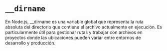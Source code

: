 # `__dirname`

En Node.js, __dirname es una variable global que representa la ruta absoluta del directorio que contiene el archivo actualmente en ejecución. Es particularmente útil para gestionar rutas y trabajar con archivos en proyectos donde las ubicaciones pueden variar entre entornos de desarrollo y producción.
